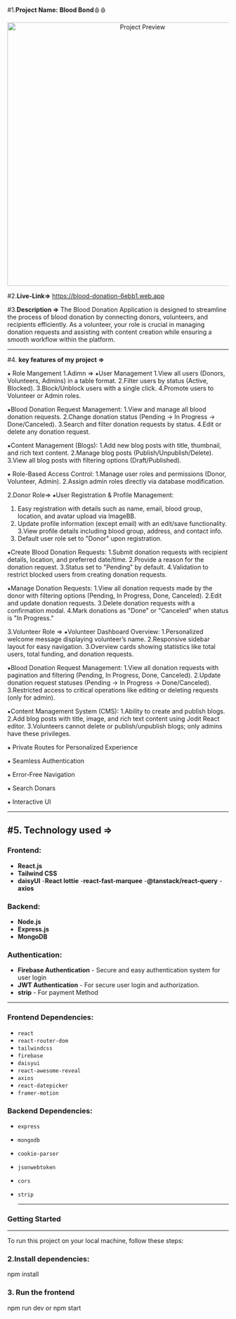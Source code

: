 #1.**Project Name:**  **Blood Bond**🩸🩸
<p align="center">
  <img src="https://i.ibb.co.com/mCGFwrtw/Capture.png" alt="Project Preview" width="600" />
</p>

#2.**Live-Link=>** https://blood-donation-6ebb1.web.app

#3.**Description =>** The Blood Donation Application is designed to streamline the process of blood donation by connecting donors, volunteers, and recipients efficiently. As a volunteer, your role is crucial in managing donation requests and assisting with content creation while ensuring a smooth workflow within the platform.

----

#4. **key features of my project =>**

⁕ Role Mangement 
1.Adimn =>
 ⁕User Management
   1.View all users (Donors, Volunteers, Admins) in a table format.
   2.Filter users by status (Active, Blocked).
   3.Block/Unblock users with a single click.
   4.Promote users to Volunteer or Admin roles.
   
 ⁕Blood Donation Request Management:
  1.View and manage all blood donation requests.
  2.Change donation status (Pending → In Progress → Done/Canceled).
  3.Search and filter donation requests by status.
  4.Edit or delete any donation request.
 
 ⁕Content Management (Blogs):
  1.Add new blog posts with title, thumbnail, and rich text content.
  2.Manage blog posts (Publish/Unpublish/Delete).
  3.View all blog posts with filtering options (Draft/Published).

 ⁕ Role-Based Access Control:
  1.Manage user roles and permissions (Donor, Volunteer, Admin).
  2.Assign admin roles directly via database modification.


2.Donor Role=>
 ⁕User Registration & Profile Management:
 1. Easy registration with details such as name, email, blood group, location, and avatar upload via ImageBB.
 2. Update profile information (except email) with an edit/save functionality.
 3.View profile details including blood group, address, and contact info.
 4. Default user role set to "Donor" upon registration.


 ⁕Create Blood Donation Requests:
   1.Submit donation requests with recipient details, location, and preferred date/time.
   2.Provide a reason for the donation request.
   3.Status set to "Pending" by default.
   4.Validation to restrict blocked users from creating donation requests.

   ⁕Manage Donation Requests:
    1.View all donation requests made by the donor with filtering options (Pending, In Progress, Done, Canceled).
    2.Edit and update donation requests.
    3.Delete donation requests with a confirmation modal.
    4.Mark donations as "Done" or "Canceled" when status is "In Progress."

3.Volunteer Role =>
  ⁕Volunteer Dashboard Overview:
    1.Personalized welcome message displaying volunteer’s name.
    2.Responsive sidebar layout for easy navigation.
    3.Overview cards showing statistics like total users, total funding, and donation requests.


 ⁕Blood Donation Request Management:
  1.View all donation requests with pagination and filtering (Pending, In Progress, Done, Canceled).
  2.Update donation request statuses (Pending → In Progress → Done/Canceled).
  3.Restricted access to critical operations like editing or deleting requests (only for admin).

    
   ⁕Content Management System (CMS):
   1.Ability to create and publish blogs.
   2.Add blog posts with title, image, and rich text content using Jodit React editor.
   3.Volunteers cannot delete or publish/unpublish blogs; only admins have these privileges.
   
⁕ Private Routes for Personalized Experience

⁕ Seamless Authentication

⁕ Error-Free Navigation

⁕ Search Donars

⁕ Interactive UI

---

#5. **Technology used =>**
---

### Frontend:
- **React.js** 
- **Tailwind CSS** 
- **daisyUI**
-**React lottie**
-**react-fast-marquee**
-**@tanstack/react-query**
 -**axios**


### Backend:
- **Node.js**
- **Express.js** 
- **MongoDB** 

### Authentication:
- **Firebase Authentication** - Secure and easy authentication system for user login
-  **JWT Authentication** - For secure user login and authorization.
-  **strip** - For payment Method

---
### Frontend Dependencies:
- `react`
- `react-router-dom`
- `tailwindcss`
- `firebase`
- `daisyui`
- `react-awesome-reveal`
- `axios`
- `react-datepicker`
- `framer-motion`

 ### Backend Dependencies:
- `express`
- `mongodb`
- `cookie-parser`
- `jsonwebtoken`
- `cors`
- `strip`

  ---

### Getting Started
---
To run this project on your local machine, follow these steps:

### 2.Install dependencies:

npm install

### 3. Run the frontend

npm run dev or npm start

 
